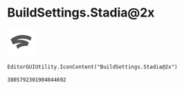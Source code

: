 # BuildSettings.Stadia@2x
![](/img/BuildSettings.Stadia@2x.png)

``` CSharp
EditorGUIUtility.IconContent("BuildSettings.Stadia@2x")
```
```
3805792301904044692
```
